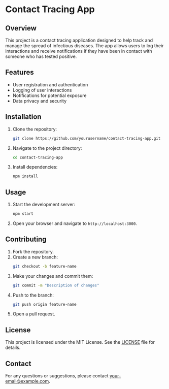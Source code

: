 # Contact Tracing App

## Overview
This project is a contact tracing application designed to help track and manage the spread of infectious diseases. The app allows users to log their interactions and receive notifications if they have been in contact with someone who has tested positive.

## Features
- User registration and authentication
- Logging of user interactions
- Notifications for potential exposure
- Data privacy and security

## Installation
1. Clone the repository:
    ```bash
    git clone https://github.com/yourusername/contact-tracing-app.git
    ```
2. Navigate to the project directory:
    ```bash
    cd contact-tracing-app
    ```
3. Install dependencies:
    ```bash
    npm install
    ```

## Usage
1. Start the development server:
    ```bash
    npm start
    ```
2. Open your browser and navigate to `http://localhost:3000`.

## Contributing
1. Fork the repository.
2. Create a new branch:
    ```bash
    git checkout -b feature-name
    ```
3. Make your changes and commit them:
    ```bash
    git commit -m "Description of changes"
    ```
4. Push to the branch:
    ```bash
    git push origin feature-name
    ```
5. Open a pull request.

## License
This project is licensed under the MIT License. See the [LICENSE](LICENSE) file for details.

## Contact
For any questions or suggestions, please contact [your-email@example.com](mailto:your-email@example.com).